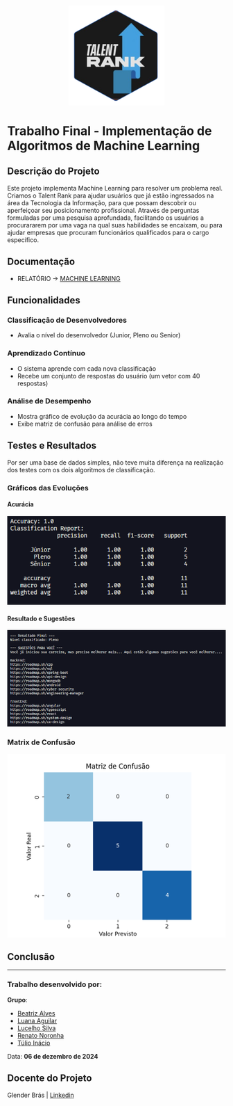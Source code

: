 <div align="center">
    <img src="./src/assets/img/logo_machine_learning.png" alt="Logo Talent Rank" width="220"/>
</div>

# Trabalho Final - Implementação de Algoritmos de Machine Learning

## Descrição do Projeto

Este projeto implementa Machine Learning para resolver um problema real. Criamos o Talent Rank para ajudar usuários que já estão ingressados na área da Tecnologia da Informação, para que possam descobrir ou aperfeiçoar seu posicionamento profissional. Através de perguntas formuladas por uma pesquisa aprofundada, facilitando os usuários a procurararem por uma vaga na qual suas habilidades se encaixam, ou para ajudar empresas que procuram funcionários qualificados para o cargo específico.

## Documentação

- RELATÓRIO -> [MACHINE LEARNING](./docs/Algoritmo%20Genético.pdf)

## Funcionalidades

### Classificação de Desenvolvedores

- Avalia o nível do desenvolvedor (Junior, Pleno ou Senior)

### Aprendizado Contínuo

- O sistema aprende com cada nova classificação
- Recebe um conjunto de respostas do usuário (um vetor com 40 respostas)

### Análise de Desempenho

- Mostra gráfico de evolução da acurácia ao longo do tempo
- Exibe matriz de confusão para análise de erros

## Testes e Resultados

Por ser uma base de dados simples, não teve muita diferença na realização dos testes com os dois algoritmos de classificação.

### Gráficos das Evoluções

#### **Acurácia**

![Gráficos](./src/assets/img/acuracia.png)

#### **Resultado e Sugestões**

![Gráficos](./src/assets/img/console.png)

### **Matrix de Confusão**

![Gráficos](./src/assets/img/matrix_confusao.png)

## Conclusão

---

### Trabalho desenvolvido por:

**Grupo**:

- [Beatriz Alves](https://www.linkedin.com/in/beatriz-alves-de-souza-789a84239/)
- [Luana Aguilar](https://www.linkedin.com/in/luana-aguilar-bb65b7258/)
- [Lucelho Silva](https://www.linkedin.com/in/lucelhosilva/)
- [Renato Noronha](https://www.linkedin.com/in/renatonoronha/)
- [Túlio Inácio](https://www.linkedin.com/in/t%C3%BAlio-in%C3%A1cio-767244276/)

Data: **06 de dezembro de 2024**

## Docente do Projeto

Glender Brás | [Linkedin](https://www.linkedin.com/in/glenderbras/)
